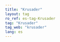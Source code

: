 ```yaml
---
title: "Krusader"
layout: tag
ro_ref: es-tag-Krusader
tag: "Krusader"
tag_web: "krusader"
lang: es
---
```

